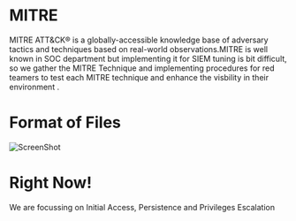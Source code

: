 # MITRE
MITRE ATT&amp;CK® is a globally-accessible knowledge base of adversary tactics and techniques based on real-world observations.MITRE is well known in SOC department but implementing it for SIEM tuning is bit difficult, so we gather the MITRE Technique and implementing procedures for red teamers to test each MITRE technique and enhance the visbility in their environment .

# Format of Files 

![ScreenShot](https://user-images.githubusercontent.com/70237548/138492986-5cbbc0be-9366-466b-9b6d-5aed07a54f95.png)

# Right Now!

We are focussing on Initial Access, Persistence and Privileges Escalation  
